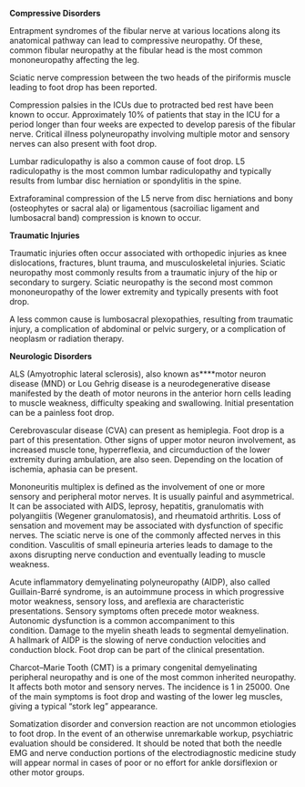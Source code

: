 **Compressive Disorders**

Entrapment syndromes of the fibular nerve at various locations along its anatomical pathway can lead to compressive neuropathy. Of these, common fibular neuropathy at the fibular head is the most common mononeuropathy affecting the leg.

Sciatic nerve compression between the two heads of the piriformis muscle leading to foot drop has been reported.

Compression palsies in the ICUs due to protracted bed rest have been known to occur. Approximately 10% of patients that stay in the ICU for a period longer than four weeks are expected to develop paresis of the fibular nerve. Critical illness polyneuropathy involving multiple motor and sensory nerves can also present with foot drop.

Lumbar radiculopathy is also a common cause of foot drop. L5 radiculopathy is the most common lumbar radiculopathy and typically results from lumbar disc herniation or spondylitis in the spine.

Extraforaminal compression of the L5 nerve from disc herniations and bony (osteophytes or sacral ala) or ligamentous (sacroiliac ligament and lumbosacral band) compression is known to occur.

**Traumatic Injuries**

Traumatic injuries often occur associated with orthopedic injuries as knee dislocations, fractures, blunt trauma, and musculoskeletal injuries. Sciatic neuropathy most commonly results from a traumatic injury of the hip or secondary to surgery. Sciatic neuropathy is the second most common mononeuropathy of the lower extremity and typically presents with foot drop.

A less common cause is lumbosacral plexopathies, resulting from traumatic injury, a complication of abdominal or pelvic surgery, or a complication of neoplasm or radiation therapy.

**Neurologic Disorders**

ALS (Amyotrophic lateral sclerosis), also known as****motor neuron disease (MND) or Lou Gehrig disease is a neurodegenerative disease manifested by the death of motor neurons in the anterior horn cells leading to muscle weakness, difficulty speaking and swallowing. Initial presentation can be a painless foot drop.

Cerebrovascular disease (CVA) can present as hemiplegia. Foot drop is a part of this presentation. Other signs of upper motor neuron involvement, as increased muscle tone, hyperreflexia, and circumduction of the lower extremity during ambulation, are also seen. Depending on the location of ischemia, aphasia can be present.

Mononeuritis multiplex is defined as the involvement of one or more sensory and peripheral motor nerves. It is usually painful and asymmetrical. It can be associated with AIDS, leprosy, hepatitis, granulomatis with polyangiitis (Wegener granulomatosis), and rheumatoid arthritis. Loss of sensation and movement may be associated with dysfunction of specific nerves. The sciatic nerve is one of the commonly affected nerves in this condition. Vasculitis of small epineuria arteries leads to damage to the axons disrupting nerve conduction and eventually leading to muscle weakness.

Acute inflammatory demyelinating polyneuropathy (AIDP), also called Guillain-Barré syndrome, is an autoimmune process in which progressive motor weakness, sensory loss, and areflexia are characteristic presentations. Sensory symptoms often precede motor weakness. Autonomic dysfunction is a common accompaniment to this condition. Damage to the myelin sheath leads to segmental demyelination.  A hallmark of AIDP is the slowing of nerve conduction velocities and conduction block. Foot drop can be part of the clinical presentation.

Charcot–Marie Tooth (CMT) is a primary congenital demyelinating peripheral neuropathy and is one of the most common inherited neuropathy. It affects both motor and sensory nerves. The incidence is 1 in 25000. One of the main symptoms is foot drop and wasting of the lower leg muscles, giving a typical “stork leg” appearance.

Somatization disorder and conversion reaction are not uncommon etiologies to foot drop. In the event of an otherwise unremarkable workup, psychiatric evaluation should be considered. It should be noted that both the needle EMG and nerve conduction portions of the electrodiagnostic medicine study will appear normal in cases of poor or no effort for ankle dorsiflexion or other motor groups.